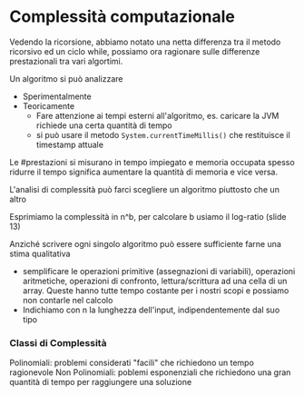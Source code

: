 # Complessità computazionale

Vedendo la ricorsione, abbiamo notato una netta differenza tra il metodo ricorsivo ed un ciclo while, possiamo ora ragionare sulle differenze prestazionali tra vari algortimi.

Un algoritmo si può analizzare

-   Sperimentalmente
-   Teoricamente
    -   Fare attenzione ai tempi esterni all'algoritmo, es. caricare la JVM richiede una certa quantità di tempo
    -   si può usare il metodo `System.currentTimeMillis()` che restituisce il timestamp attuale

Le #prestazioni si misurano in tempo impiegato e memoria occupata
spesso ridurre il tempo significa aumentare la quantità di memoria e vice versa.

L'analisi di complessità può farci scegliere un algoritmo piuttosto che un altro

Esprimiamo la complessità in n^b, per calcolare b usiamo il log-ratio (slide 13)

Anziché scrivere ogni singolo algoritmo può essere sufficiente farne una stima qualitativa

-   semplificare le operazioni primitive (assegnazioni di variabili), operazioni aritmetiche, operazioni di confronto, lettura/scrittura ad una cella di un array.
    Queste hanno tutte tempo costante per i nostri scopi e possiamo non contarle nel calcolo
-   Indichiamo con n la lunghezza dell'input, indipendentemente dal suo tipo

### Classi di Complessità

Polinomiali: problemi considerati "facili" che richiedono un tempo ragionevole
Non Polinomiali: poblemi esponenziali che richiedono una gran quantità di tempo per raggiungere una soluzione
